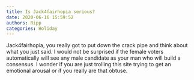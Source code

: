 ```yaml
---
title: Is Jack4fairhopia serious?
date: 2020-06-16 15:59:52
authors: Ripp
categories: Holiday
---
```


 Jack4fairhopia, you really got to put down the crack pipe and think about what you just said.  I would not be surprised if the female voters automatically will see any male candidate as your man who will build a consensus.
I wonder if you are just trolling this site trying to get an emotional arousal or if you really are that obtuse.